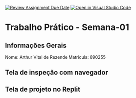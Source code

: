 [![Review Assignment Due Date](https://classroom.github.com/assets/deadline-readme-button-22041afd0340ce965d47ae6ef1cefeee28c7c493a6346c4f15d667ab976d596c.svg)](https://classroom.github.com/a/SEqSgEYu)
[![Open in Visual Studio Code](https://classroom.github.com/assets/open-in-vscode-2e0aaae1b6195c2367325f4f02e2d04e9abb55f0b24a779b69b11b9e10269abc.svg)](https://classroom.github.com/online_ide?assignment_repo_id=18406160&assignment_repo_type=AssignmentRepo)
# Trabalho Prático - Semana-01

## Informações Gerais
Nome: Arthur Vital de Rezende
Matricula: 890255

## Tela de inspeção com navegador



## Tela de projeto no Replit




[def]: caminho